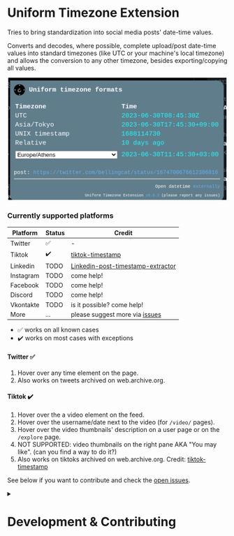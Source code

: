 # Uniform Timezone Extension

Tries to bring standardization into social media posts' date-time values.

Converts and decodes, where possible, complete upload/post date-time values into standard timezones (like UTC or your machine's local timezone) and allows the conversion to any other timezone, besides exporting/copying all values.

<p align="center">
<img src="media/screenshot-extension.png" alt="extension preview" width="500px"/>
</p>

### Currently supported platforms

| Platform  | Status | Credit                                                                                               |
| --------- | ------ | ---------------------------------------------------------------------------------------------------- |
| Twitter   | ✅      | -                                                                                                    |
| Tiktok    | ✔️      | [tiktok-timestamp](https://bellingcat.github.io/tiktok-timestamp/)                                   |
| Linkedin  | TODO   | [Linkedin-post-timestamp-extractor](https://ollie-boyd.github.io/Linkedin-post-timestamp-extractor/) |
| Instagram | TODO   | come help!                                                                                           |
| Facebook  | TODO   | come help!                                                                                           |
| Discord   | TODO   | come help!                                                                                           |
| Vkontakte | TODO   | is it possible? come help!                                                                           |
| More      | ...    | please suggest more via [issues](https://github.com/bellingcat/uniform-timezone/issues)              |

- ✅ works on all known cases
- ✔️ works on most cases with exceptions

#### Twitter ✅
1. Hover over any time element on the page.
2. Also works on tweets archived on web.archive.org.

#### Tiktok ✔️
1. Hover over the a video element on the feed.
2. Hover over the username/date next to the video (for `/video/` pages).
3. Hover over the video thumbnails' description on a user page or on the `/explore` page.
4. NOT SUPPORTED: video thumbnails on the right pane AKA "You may like". (can you find a way to do it?)
5. Also works on tiktoks archived on web.archive.org.
Credit: [tiktok-timestamp](https://bellingcat.github.io/tiktok-timestamp/)

See below if you want to contribute and check the [open issues](https://github.com/bellingcat/uniform-timezone/issues).

<details><summary><h1>Development & Contributing</h1></summary>



### 🛠 Build locally

1. Checkout the copied repository to your local machine eg. with `git clone https://github.com/my-username/my-awesome-extension/`
1. Run `npm install` to install all required dependencies
1. Run `npm run build`

The build step will create the `distribution` folder, this folder will contain the generated extension.

### 🏃 Run the extension

(optional) Using [web-ext](https://extensionworkshop.com/documentation/develop/getting-started-with-web-ext/) is recommended for automatic reloading and running in a dedicated browser instance. Alternatively you can load the extension manually (see below).

1. Run `npm run watch` to watch for file changes and build continuously
2. Then either [load the extension manually in Chrome](https://www.smashingmagazine.com/2017/04/browser-extension-edge-chrome-firefox-opera-brave-vivaldi/#google-chrome-opera-vivaldi) or [Firefox](https://www.smashingmagazine.com/2017/04/browser-extension-edge-chrome-firefox-opera-brave-vivaldi/#mozilla-firefox) by uploading unpacked extension (you need to manuall click the update button when making changes)
3. OR use [web-ext](https://extensionworkshop.com/documentation/develop/getting-started-with-web-ext/) for autoreloading
   1. run `npm install --global web-ext` (only only for the first time)
   2. In another terminal, run `web-ext run -t chromium`
4. Check that the extension is loaded by going to any of the implemented platforms

### Add a new timezone fixer
To add a new fixer you need:
1. edit [manifest.json](source/manifest.json) `content_scripts` and `web_accessible_resources` to include wildcards for the platform and reference a new content-script file
2. JS logic in the content-script file: see the example for [twitter](source/js/timezone-fixers/twitter.js). Feel free to add additional CSS if needed.
3. If the platform is archivable on archive.org try to add your fixer there as well (see the example for twitter in manifest.json)
4. Test and make a PR with screenshots/notes on implementation if needed

### Publishing (WIP)

It's possible to automatically publish to both the Chrome Web Store and Mozilla Addons at once by adding these secrets on GitHub Actions:

1. `CLIENT_ID`, `CLIENT_SECRET`, and `REFRESH_TOKEN` from [Google APIs][link-cws-keys].
2. `WEB_EXT_API_KEY`, and `WEB_EXT_API_SECRET` from [AMO][link-amo-keys].

Also include `EXTENSION_ID` in the secrets ([how to find it](https://stackoverflow.com/a/8946415/288906)) and add Mozilla’s [`gecko.id`](https://developer.mozilla.org/en-US/docs/Mozilla/Add-ons/WebExtensions/manifest.json/browser_specific_settings) to `manifest.json`.

The GitHub Actions workflow will:

1. Build the extension
2. Create a version number based on the current UTC date time, like [`19.6.16`](https://github.com/fregante/daily-version-action) and sets it in the manifest.json
3. Deploy it to both stores

#### Auto-publishing (WIP)

Thanks to the included [GitHub Action Workflows](.github/workflows), if you set up those secrets in the repo's Settings, the deployment will automatically happen:

- on a schedule, by default [every week](.github/workflows/release.yml) (but only if there are any new commits in the last tag)
- manually, by clicking ["Run workflow"](https://github.blog/changelog/2020-07-06-github-actions-manual-triggers-with-workflow_dispatch/) in the Actions tab.


</details>

